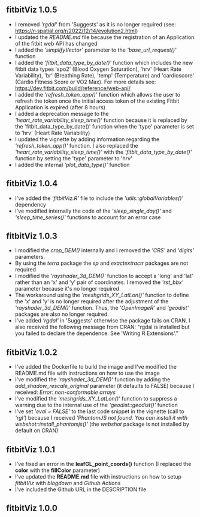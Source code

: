 

## fitbitViz 1.0.5

* I removed *'rgdal'* from 'Suggests' as it is no longer required (see: https://r-spatial.org/r/2022/12/14/evolution2.html)
* I updated the *README.md* file because the registration of an Application of the fitbit web API has changed
* I added the *'simplifyVector'* parameter to the *'base_url_request()'* function
* I added the *'fitbit_data_type_by_date()'* function which includes the new fitbit data types 'spo2' (Blood Oxygen Saturation), 'hrv' (Heart Rate Variability), 'br' (Breathing Rate), 'temp' (Temperature) and 'cardioscore' (Cardio Fitness Score or VO2 Max). For more details see: https://dev.fitbit.com/build/reference/web-api/
* I added the *'refresh_token_app()'* function which allows the user to refresh the token once the initial access token of the existing Fitbit Application is expired (after 8 hours)
* I added a deprecation message to the *'heart_rate_variability_sleep_time()'* function because it is replaced by the 'fitbit_data_type_by_date()' function when the 'type' parameter is set to 'hrv' (Heart Rate Variability)
* I updated the vignette by adding information regarding the *'refresh_token_app()'* function. I also replaced the *'heart_rate_variability_sleep_time()'* with the *'fitbit_data_type_by_date()'* function by setting the 'type' parameter to 'hrv'
* I added the internal *'plot_data_type()'* function


## fitbitViz 1.0.4

* I've added the *'fitbitViz.R'* file to include the *'utils::globalVariables()'* dependency
* I've modified internally the code of the *'sleep_single_day()'* and *'sleep_time_series()'* functions to account for an error case


## fitbitViz 1.0.3

* I modified the *crop_DEM()* internally and I removed the *'CRS'* and *'digits'* parameters.
* By using the *terra* package the *sp* and *exactextractr* packages are not required
* I modified the *'rayshader_3d_DEM()'* function to accept a 'long' and 'lat' rather than an 'x' and 'y' pair of coordinates. I removed the *'rst_bbx'* parameter because it's no longer required
* The workaround using the *'meshgrids_XY_LatLon()'* function to define the 'x' and 'y' is no longer required after the adjustment of the *'rayshader_3d_DEM()'* function. Thus, the *'OpenImageR'* and *'geodist'* packages are also no longer required.
* I've added *'rgdal'* in 'Suggests' otherwise the package fails on CRAN. I also received the following message from CRAN: "rgdal is installed but you failed to declare the dependence. See 'Writing R Extensions'."


## fitbitViz 1.0.2

* I've added the Dockerfile to build the image and I've modified the README.md file with instructions on how to use the image
* I've modified the *'rayshader_3d_DEM()'* function by adding the *add_shadow_rescale_original* parameter (it defaults to FALSE) because I received: *Error: non-conformable arrays*
* I've modified the *'meshgrids_XY_LatLon()'* function to suppress a warning due to the internal use of the *'geodist::geodist()'* function
* I've set *'eval = FALSE'* to the last code snippet in the vignette (call to *'rgl'*) because I received *'PhantomJS not found. You can install it with webshot::install_phantomjs()'* (the *webshot* package is not installed by default on CRAN)


## fitbitViz 1.0.1

* I've fixed an error in the **leafGL_point_coords()** function (I replaced the **color** with the **fillColor** parameter)
* I've updated the **README.md** file with instructions on how to setup *fitbitViz* with *blogdown* and *Github Actions*
* I've included the Github URL in the DESCRIPTION file


## fitbitViz 1.0.0

